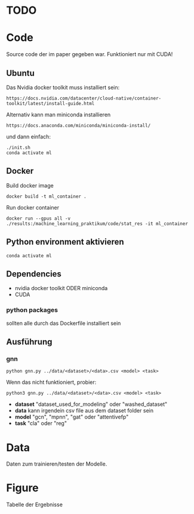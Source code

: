 # TODO


# Code

Source code der im paper gegeben war. Funktioniert nur mit CUDA! 

## Ubuntu

Das Nvidia docker toolkit muss installiert sein: 

    https://docs.nvidia.com/datacenter/cloud-native/container-toolkit/latest/install-guide.html

Alternativ kann man miniconda installieren

    https://docs.anaconda.com/miniconda/miniconda-install/

und dann einfach:

    ./init.sh
    conda activate ml

## Docker

Build docker image

    docker build -t ml_container .

Run docker container

    docker run --gpus all -v ./results:/machine_learning_praktikum/code/stat_res -it ml_container


## Python environment aktivieren

    conda activate ml


## Dependencies

- nvidia docker toolkit ODER miniconda
- CUDA

### python packages
sollten alle durch das Dockerfile installiert sein

## Ausführung

### gnn

    python gnn.py ../data/<dataset>/<data>.csv <model> <task>

Wenn das nicht funktioniert, probier:

    python3 gnn.py ../data/<dataset>/<data>.csv <model> <task>

- **dataset** "dataset_used_for_modeling" oder "washed_dataset"
- **data** kann irgendein csv file aus dem dataset folder sein
- **model** "gcn", "mpnn", "gat" oder "attentivefp"
- **task** "cla" oder "reg"

# Data

Daten zum trainieren/testen der Modelle.

# Figure

Tabelle der Ergebnisse

